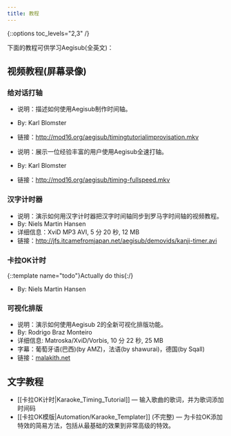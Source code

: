 ```yaml
---
title: 教程
---
```


{::options toc_levels="2,3" /}

下面的教程可供学习Aegisub(全英文)：

## 视频教程(屏幕录像)  ##

### 给对话打轴  ###
* 说明：描述如何使用Aegisub制作时间轴。
* By: Karl Blomster
* 链接：<http://mod16.org/aegisub/timingtutorialimprovisation.mkv>

* 说明：展示一位经验丰富的用户使用Aegisub全速打轴。
* By: Karl Blomster
* 链接：<http://mod16.org/aegisub/timing-fullspeed.mkv>

### 汉字计时器  ###
* 说明：演示如何用汉字计时器把汉字时间轴同步到罗马字时间轴的视频教程。
* By: Niels Martin Hansen
* 详细信息：XviD MP3 AVI, 5 分 20 秒, 12 MB
* 链接：<http://jfs.itcamefromjapan.net/aegisub/demovids/kanji-timer.avi>

### 卡拉OK计时  ###
{::template name="todo"}Actually do this{:/}

* By: Niels Martin Hansen

### 可视化排版  ###
* 说明：演示如何使用Aegisub 2的全新可视化排版功能。
* By: Rodrigo Braz Monteiro
* 详细信息: Matroska/XviD/Vorbis, 10 分 22 秒, 25 MB
* 字幕：葡萄牙语(巴西)(by AMZ)，法语(by shawurai)，德国(by Sqall)
* 链接：[malakith.net](http://www.malakith.net/amz/blah/screencast/%5bAegisub%5d_Visual_Typesetting_Tutorial_%5b8B24834E%5d.mkv)

## 文字教程  ##
* [[卡拉OK计时|Karaoke_Timing_Tutorial]] — 输入歌曲的歌词，并为歌词添加时间码
* [[卡拉OK模版|Automation/Karaoke_Templater]] (不完整) — 为卡拉OK添加特效的简易方法，包括从最基础的效果到非常高级的特效。


